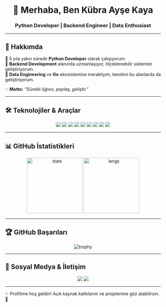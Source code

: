 <!-- Profil Banner -->
<h1 align="center">👋 Merhaba, Ben Kübra Ayşe Kaya</h1>
<h3 align="center">Python Developer | Backend Engineer | Data Enthusiast</h3>

---

## 🚀 Hakkımda
🔹 5 yıla yakın süredir **Python Developer** olarak çalışıyorum.  
🔹 **Backend Development** alanında uzmanlaşıyor, ölçeklenebilir sistemler geliştiriyorum.  
🔹 **Data Engineering** ve **Go** ekosistemine meraklıyım, kendimi bu alanlarda da geliştiriyorum.  

💡 **Motto:** _“Sürekli öğren, paylaş, geliştir.”_

---

## 🛠️ Teknolojiler & Araçlar

<p align="center">
  <img src="https://img.shields.io/badge/Python-3776AB?style=for-the-badge&logo=python&logoColor=white"/>
  <img src="https://img.shields.io/badge/FastAPI-009688?style=for-the-badge&logo=fastapi&logoColor=white"/>
  <img src="https://img.shields.io/badge/Django-092E20?style=for-the-badge&logo=django&logoColor=white"/>
  <img src="https://img.shields.io/badge/PostgreSQL-316192?style=for-the-badge&logo=postgresql&logoColor=white"/>
  <img src="https://img.shields.io/badge/Go-00ADD8?style=for-the-badge&logo=go&logoColor=white"/>
  <img src="https://img.shields.io/badge/Docker-2496ED?style=for-the-badge&logo=docker&logoColor=white"/>
  <img src="https://img.shields.io/badge/Kubernetes-326CE5?style=for-the-badge&logo=kubernetes&logoColor=white"/>
  <img src="https://img.shields.io/badge/AWS-232F3E?style=for-the-badge&logo=amazon-aws&logoColor=white"/>
  <img src="https://img.shields.io/badge/Terraform-844FBA?style=for-the-badge&logo=terraform&logoColor=white"/>
</p>

---

## 📊 GitHub İstatistikleri

<p align="center">
  <img src="https://github-readme-stats.vercel.app/api?username=kubraaysesosun&show_icons=true&theme=radical" alt="stats" height="180"/>
  <img src="https://github-readme-stats.vercel.app/api/top-langs/?username=kubraaysesosun&layout=compact&theme=radical" alt="langs" height="180"/>
</p>

---

## 🏆 GitHub Başarıları

<p align="center">
  <img src="https://github-profile-trophy.vercel.app/?username=kubraaysesosun&theme=radical&row=1&column=6" alt="trophy"/>
</p>

---

## 🔗 Sosyal Medya & İletişim

<p align="center">
  <a href="https://www.linkedin.com/in/kubraaysesosun/"><img src="https://img.shields.io/badge/LinkedIn-%230077B5.svg?&style=for-the-badge&logo=linkedin&logoColor=white"/></a>
  <a href="https://github.com/kubraaysesosun"><img src="https://img.shields.io/badge/GitHub-100000?style=for-the-badge&logo=github&logoColor=white"/></a>
</p>

---

✨ Profilime hoş geldin! Açık kaynak katkılarım ve projelerime göz atabilirsin. 🚀

